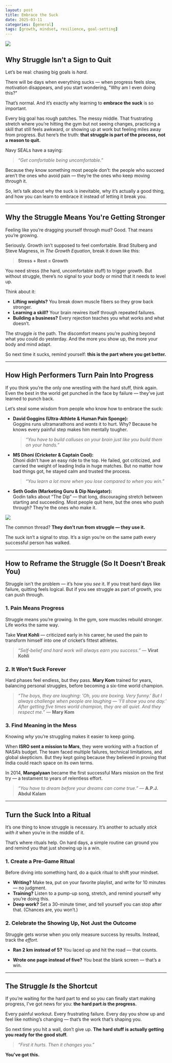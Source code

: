 ```yaml
---
layout: post  
title: Embrace the Suck  
date: 2025-03-11  
categories: [general]  
tags: [growth, mindset, resilience, goal-setting]  
---
```


![](https://i.imgur.com/EVwG2k6.jpeg)



## **Why Struggle Isn’t a Sign to Quit**  

Let’s be real: chasing big goals is *hard*.  

There will be days when everything sucks — when progress feels slow, motivation disappears, and you start wondering, "Why am I even doing this?"  

That’s normal. And it’s exactly why learning to **embrace the suck** is so important.  

Every big goal has rough patches. The messy middle. That frustrating stretch where you’re hitting the gym but not seeing changes, practicing a skill that still feels awkward, or showing up at work but feeling miles away from progress. But here’s the truth: **that struggle is part of the process, not a reason to quit.**  

Navy SEALs have a saying:  

> *“Get comfortable being uncomfortable.”*  

Because they know something most people don’t: the people who succeed aren’t the ones who avoid pain — they’re the ones who keep moving *through* it.  

So, let’s talk about why the suck is inevitable, why it’s actually a good thing, and how you can learn to embrace it instead of letting it break you.  

---



## **Why the Struggle Means You're Getting Stronger**  

Feeling like you’re dragging yourself through mud? Good. That means you’re growing.  

Seriously. Growth isn’t supposed to feel comfortable. Brad Stulberg and Steve Magness, in *The Growth Equation*, break it down like this:  

> **Stress + Rest = Growth**  

You need stress (the hard, uncomfortable stuff) to trigger growth. But without struggle, there’s no signal to your body or mind that it needs to level up.  

Think about it:  

- **Lifting weights?** You break down muscle fibers so they grow back stronger.  
- **Learning a skill?** Your brain rewires itself through repeated failures.  
- **Building a business?** Every rejection teaches you what works and what doesn’t.  

The struggle *is* the path. The discomfort means you’re pushing beyond what you could do yesterday. And the more you show up, the more your body and mind adapt.  

So next time it sucks, remind yourself: **this is the part where you get better.**  

---



## **How High Performers Turn Pain Into Progress**  

If you think you’re the only one wrestling with the hard stuff, think again. Even the best in the world get punched in the face by failure — they’ve just learned to punch back.  

Let’s steal some wisdom from people who know how to embrace the suck:  

- **David Goggins (Ultra-Athlete & Human Pain Sponge):**  
  Goggins runs ultramarathons and *wants* it to hurt. Why? Because he knows every painful step makes him mentally tougher.  
  > *“You have to build calluses on your brain just like you build them on your hands.”*  

- **MS Dhoni (Cricketer & Captain Cool):**  
  Dhoni didn’t have an easy ride to the top. He failed, got criticized, and carried the weight of leading India in huge matches. But no matter how bad things got, he stayed calm and trusted the process.  
  > *“You learn a lot more when you lose compared to when you win.”*  

- **Seth Godin (Marketing Guru & Dip Navigator):**  
  Godin talks about “The Dip” — that long, discouraging stretch between starting and succeeding. Most people quit here, but the ones who push through? They’re the ones who make it.  

![](https://i.imgur.com/M3YZ6BX.png)

The common thread? **They don’t run from struggle — they use it.**  

The suck isn’t a signal to stop. It’s a sign you’re on the same path every successful person has walked.  



---



## **How to Reframe the Struggle (So It Doesn’t Break You)**  

Struggle isn’t the problem — it’s how you *see* it. If you treat hard days like failure, quitting feels logical. But if you see struggle as part of growth, you can push through.  

### **1. Pain Means Progress**  
Struggle means you’re growing. In the gym, sore muscles rebuild stronger. Life works the same way.  

Take **Virat Kohli** — criticized early in his career, he used the pain to transform himself into one of cricket’s fittest athletes.  
> _“Self-belief and hard work will always earn you success.”_ — **Virat Kohli**  

### **2. It Won’t Suck Forever**  
Hard phases feel endless, but they pass. **Mary Kom** trained for years, balancing personal struggles, before becoming a six-time world champion.  
> _“The boys, they are laughing: 'Oh, you are boxing. Very funny.' But I always challenge when people are laughing — 'I'll show you one day.' After getting five times world champion, they are all quiet. And they respect me.”_ — **Mary Kom**  

### **3. Find Meaning in the Mess**  
Knowing *why* you’re struggling makes it easier to keep going.  

When **ISRO sent a mission to Mars**, they were working with a fraction of NASA’s budget. The team faced multiple failures, technical limitations, and global skepticism. But they kept going because they believed in proving that India could reach space on its own terms.  

In 2014, **Mangalyaan** became the first successful Mars mission on the first try — a testament to years of relentless effort.  

> *“You have to dream before your dreams can come true.”* — **A.P.J. Abdul Kalam**  



---



## **Turn the Suck Into a Ritual**  

It’s one thing to know struggle is necessary. It’s another to actually *stick with it* when you’re in the middle of it.  

That’s where rituals help. On hard days, a simple routine can ground you and remind you that just showing up is a win.  

### **1. Create a Pre-Game Ritual**  
Before diving into something hard, do a quick ritual to shift your mindset.  

- **Writing?** Make tea, put on your favorite playlist, and write for 10 minutes — no judgment.  
- **Training?** Listen to a pump-up song, stretch, and remind yourself why you’re doing this.  
- **Deep work?** Set a 30-minute timer, and tell yourself you can stop after that. (Chances are, you won’t.)  

### **2. Celebrate the Showing Up, Not Just the Outcome**  
Struggle gets worse when you only measure success by results. Instead, track the *effort*.  

- **Ran 2 km instead of 5?** You laced up and hit the road — that counts.  

- **Wrote one page instead of five?** You beat the blank screen — that’s a win.  

  

---



## **The Struggle *Is* the Shortcut**  

If you’re waiting for the hard part to end so you can finally start making progress, I’ve got news for you: **the hard part *is* the progress.**  

Every painful workout. Every frustrating failure. Every day you show up and feel like nothing’s changing — that’s the work that’s shaping you.  

So next time you hit a wall, don’t give up. **The hard stuff is actually getting you ready for the good stuff.**  

> _“First it hurts. Then it changes you.”_  

**You've got this.**  
